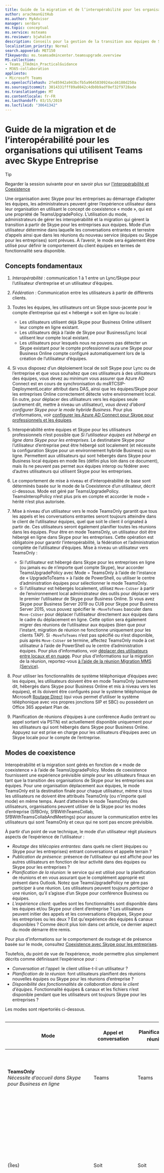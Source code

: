 ```yaml
---
title: Guide de la migration et de l’interopérabilité pour les organisations qui utilisent Teams avec Skype Entreprise
author: arachmanGitHub
ms.author: MyAdvisor
manager: serdars
ms.topic: conceptual
ms.service: msteams
ms.reviewer: bjwhalen
description: Conseils pour la gestion de la transition aux équipes de Skype pour les entreprises
localization_priority: Normal
search.appverid: MET150
f1keywords: ms.teamsadmincenter.teamsupgrade.overview
MS.collection:
- Teams_ITAdmin_PracticalGuidance
- M365-collaboration
appliesto:
- Microsoft Teams
ms.openlocfilehash: 2fe85942a943bcfb5a9645030924acd4180d250a
ms.sourcegitcommit: 3014331fff89a0842c4db0b9adf0ef32f9728ade
ms.translationtype: MT
ms.contentlocale: fr-FR
ms.lasthandoff: 03/15/2019
ms.locfileid: "30641342"
---
```

# <a name="migration-and-interoperability-guidance-for-organizations-using-teams-together-with-skype-for-business"></a>Guide de la migration et de l’interopérabilité pour les organisations qui utilisent Teams avec Skype Entreprise

> [!Tip] 
> Regarder la session suivante pour en savoir plus sur [l’interopérabilité et Coexistence](https://aka.ms/teams-upgrade-coexistence-interop)

Une organisation avec Skype pour les entreprises au démarrage d’adopter les équipes, les administrateurs peuvent gérer l’expérience utilisateur dans leur organisation en utilisant le concept de coexistence « mode », qui est une propriété de TeamsUpgradePolicy. L’utilisation du mode, administrateurs de gérer les interopérabilité et la migration qui gèrent la transition à partir de Skype pour les entreprises aux équipes.  Mode d’un utilisateur détermine dans laquelle les conversations entrantes et terrestre d’appels ainsi que dans les réunions du nouveau service (équipes ou Skype pour les entreprises) sont prévues. À l’avenir, le mode sera également être utilisé pour définir le comportement du client équipes en termes de fonctionnalité sera disponible. 


## <a name="fundamental-concepts"></a>Concepts fondamentaux

1.  *Interopérabilité* : communication 1 à 1 entre un Lync/Skype pour l’utilisateur d’entreprise et un utilisateur d’équipes.

2.  *Fédération* : Communication entre les utilisateurs à partir de différents clients.

3.  Toutes les équipes, les utilisateurs ont un Skype sous-jacente pour le compte d’entreprise qui est « hébergé » soit en ligne ou locale :
    - Les utilisateurs utilisent déjà Skype pour Business Online utilisent leur compte en ligne existant.
    - Les utilisateurs déjà à l’aide de Skype pour Business/Lync local utilisent leur compte local existant.
    - Les utilisateurs pour lesquels nous ne pouvons pas détecter un Skype existant pour le compte professionnel aura une Skype pour Business Online compte configuré automatiquement lors de la création de l’utilisateur d’équipes.

4.  Si vous disposez d’un déploiement local de soit Skype pour Lync ou de l’entreprise et que vous souhaitez que ces utilisateurs à des utilisateurs des équipes, vous devez au minimum vous assurer que Azure AD Connect est en cours de synchronisation du msRTCSIP-DeploymentLocator attribut dans DAS, ainsi que les équipes/Skype pour les entreprises Online correctement détecte votre environnement local. En outre, pour déplacer des utilisateurs vers les équipes seule (autrement dit, mettre à niveau un utilisateur), *vous devez d’abord configurer Skype pour le mode hybride Business*. Pour plus d’informations, voir [configurer les Azure AD Connect pour Skype pour professionnels et les équipes](https://docs.microsoft.com/en-us/SkypeForBusiness/hybrid/configure-azure-ad-connect).

5.  Interopérabilité entre équipes et Skype pour les utilisateurs professionnels n’est possible que *Si l’utilisateur équipes est hébergé en ligne dans Skype pour les entreprises*. Le destinataire Skype pour l’utilisateur d’entreprise peut être hébergé soit localement (et nécessite la configuration Skype pour un environnement hybride Business) ou en ligne. Permettent aux utilisateurs qui sont hébergés dans Skype pour Business local équipes en mode îles (défini plus loin dans ce document), mais ils ne peuvent pas permet aux équipes interop ou fédérer avec d’autres utilisateurs qui utilisent Skype pour les entreprises.  

6.  Le comportement de mise à niveau et d’interopérabilité de base sont déterminés basée sur le mode de la Coexistence d’un utilisateur, décrit ci-dessous. Mode est géré par TeamsUpgradePolicy. TeamsInteropPolicy n’est plus pris en compte et accorder le mode = hérité n’est plus autorisée. 

7.  Mise à niveau d’un utilisateur vers le mode TeamsOnly garantit que tous les appels et les conversations entrantes seront toujours atteindre dans le client de l’utilisateur équipes, quel que soit le client il orignated à partir de. Ces utilisateurs seront également planifier toutes les réunions dans les équipes. Pour être en mode TeamsOnly, un utilisateur doit être hébergé en ligne dans Skype pour les entreprises. Cette opération est obligatoire pour garantir l’interopérabilité, la fédération et l’administration complète de l’utilisateur d’équipes. Mise à niveau un utilisateur vers TeamsOnly :
    - Si l’utilisateur est hébergé dans Skype pour les entreprises en ligne (ou jamais eu de n’importe quel compte Skype), leur accorder TeamsUpgradePolicy avec Mode = TeamsOnly à l’aide de l’instance de « UpgradeToTeams » à l’aide de PowerShell, ou utiliser le centre d’administration équipes pour sélectionner le mode TeamsOnly.
    - Si l’utilisateur est hébergés localement, utilisez `Move-CsUser` à partir de l’environnement local administrateur des outils pour déplacer vers le premier l’utilisateur de Skype pour Business Online.  Si vous avez Skype pour Business Server 2019 ou CU8 pour Skype pour Business Server 2015, vous pouvez spécifier le `-MoveToTeams` basculer dans `Move-CsUser` pour déplacer l’utilisateur directement aux équipes dans le cadre du déplacement en ligne. Cette option sera également migrer des réunions de l’utilisateur aux équipes (bien que pour l’instant, migration de réunion ne fonctionne uniquement pour les clients TAP). Si `-MoveToTeams` n’est pas spécifié ou n’est disponible, puis après `Move-CsUser` se termine, affectez TeamsOnly mode à cet utilisateur à l’aide de PowerShell ou le centre d’administration équipes. Pour plus d’informations, voir [déplacer des utilisateurs entre locaux et en nuage](https://docs.microsoft.com/en-us/skypeforbusiness/hybrid/move-users-between-on-premises-and-cloud).  Pour plus d’informations sur la migration de la réunion, reportez-vous [à l’aide de la réunion Migration MMS (Service)](https://docs.microsoft.com/en-us/skypeforbusiness/audio-conferencing-in-office-365/setting-up-the-meeting-migration-service-mms).

8.  Pour utiliser les fonctionnalités de système téléphonique d’équipes avec les équipes, les utilisateurs doivent être en mode TeamsOnly (autrement dit, hébergés dans Skype pour Business Online et mis à niveau vers les équipes), et ils doivent être configurés pour le système téléphonique de Microsoft [Routage Direct](https://techcommunity.microsoft.com/t5/Microsoft-Teams-Blog/Direct-Routing-is-now-Generally-Available/ba-p/210359#M1277) (qui vous permet d’utiliser le système téléphonique avec vos propres jonctions SIP et SBC) ou possèdent un Office 365 appelant Plan de.   

9.  Planification de réunions d’équipes à une conférence Audio (entrant ou appel sortant via PSTN) est actuellement disponible uniquement pour les utilisateurs qui sont hébergés dans Skype pour Business Online. Appuyez sur est prise en charge pour les utilisateurs d’équipes avec un Skype locale pour le compte de l’entreprise.


## <a name="coexistence-modes"></a>Modes de coexistence

Interopérabilité et la migration sont gérés en fonction de « mode de coexistence » à l’aide de TeamsUpgradePolicy. Modes de coexistence fournissent une expérience prévisible simple pour les utilisateurs finaux en tant que la transition des organisations de Skype pour les entreprises aux équipes. Pour une organisation déplacement aux équipes, le mode TeamsOnly est la destination finale pour chaque utilisateur, même si tous les utilisateurs ne doivent être attribués TeamsOnly (ou n’importe quel mode) en même temps. Avant d’atteindre le mode TeamsOnly des utilisateurs, organisations peuvent utiliser de la Skype pour les modes d’entreprise (SfBOnly, SfBWithTeamsCollab, SfBWithTeamsCollabAndMeetings) pour assurer la communication entre les utilisateurs qui sont TeamsOnly et ceux qui ne sont pas encore prévisible.


À partir d’un point de vue technique, le mode d’un utilisateur régit plusieurs aspects de l’expérience de l’utilisateur :

- *Routage des télécopies entrantes*: dans quels ne client (équipes ou Skype pour les entreprises) entrant conversations et appelle terrain ? 
- *Publication de présence*: présence de l’utilisateur qui est affiché pour les autres utilisateurs en fonction de leur activité dans des équipes ou Skype pour les entreprises ? 
- *Planification de la réunion*: le service qui est utilisé pour la planification de réunions et en vous assurant que le complément approprié est présent dans Outlook. Notez que TeamsUpgradePolicy ne gère pas participer à une réunion. Les utilisateurs peuvent toujours *participer à* une réunion, qu’il s’agisse d’un Skype pour conférence Business ou équipes.
- *L’expérience client*: quelles sont les fonctionnalités sont disponible dans les équipes et/ou Skype pour client d’entreprise ? Les utilisateurs peuvent initier des appels et les conversations d’équipes, Skype pour les entreprises ou les deux ? Est qu'expérience des équipes & canaux disponibles ?  Comme décrit plus loin dans cet article, ce dernier aspect du mode démarre être remis.

Pour plus d’informations sur le comportement de routage et de présence basée sur le mode, consultez [Coexistence avec Skype pour les entreprises](https://docs.microsoft.com/en-us/MicrosoftTeams/coexistence-chat-calls-presence).

Toutefois, du point de vue de l’expérience, mode permettre plus simplement décrits comme définissant l’expérience pour :
- *Conversation et l’appel*: le client utilise-t-il un utilisateur ?
- *Planification de la réunion*: font utilisateurs planifient des réunions nouvelles équipes ou Skype pour les réunions d’entreprise ?
- *Disponibilité des fonctionnalités de collaboration dans le client d’équipes*. Fonctionnalité équipes & canaux et les fichiers n’est disponible pendant que les utilisateurs ont toujours Skype pour les entreprises ?

Les modes sont répertoriés ci-dessous.
</br>
</br>

|Mode|Appel et conversation|Planification de réunion<sup>1</sup>|Les équipes & canaux|Cas d’utilisation|
|---|---|---|---|---|
|**TeamsOnly**</br>*Nécessite d’accueil dans Skype pour Business en ligne*|Teams|Teams|Oui|L’état final de la mise à niveau. Également la valeur par défaut pour les nouveaux clients avec <500 sièges.|
|(Îles)|Soit|Soit|Oui|Configuration par défaut. Permet à un utilisateur unique à évaluer les deux clients côte à côte. Conversations et les appels peuvent atteindre dans un client, afin que les utilisateurs doivent toujours exécuter les deux clients.|
|SfBWithTeamsCollabAndMeetings<sup>2</sup>|Skype Entreprise|Équipes|Oui|« Réunions premier ». Principalement pour les organisations sur site bénéficier des fonctionnalités de réunion équipes, si elles ne sont pas encore prêt à mode l’appel vers le nuage.|
|SfBWithTeamsCollab<sup>2</sup>|Skype Entreprise|Skype Entreprise|Oui|Autre point de départ pour les organisations complexes nécessitant une plus forte du contrôle administratif|
|SfBOnly|Skype Entreprise|Skype Entreprise|Aucun<sup>3</sup>|Spécialisés scénario pour les organisations ayant de strictes exigences de contrôle de données. Les équipes est utilisée uniquement pour participer à des réunions planifiées par d’autres personnes.|
||||||

</br>
</br>

**Notes :**

<sup>1</sup> la possibilité de participer à une réunion existante (si planifiées dans des équipes ou Skype pour les entreprises) n’est pas régie par le mode. Par défaut, les utilisateurs peuvent toujours participer à des réunions qu’ils ont été invités.

<sup>2</sup> SfBWithTeamsCollab et SfBWithTeamsCollabAndMeetings sont actuellement disponibles dans PowerShell uniquement.  Une fois que l’expérience du client terminé est remis, ces modes seront disponibles dans le portail d’administration. 

<sup>3</sup> actuellement, les équipes ne dispose pas la possibilité de désactiver la fonctionnalité équipes et canaux afin que cela reste activé pour l’instant.



## <a name="teamsupgradepolicy-managing-migration-and-co-existence"></a>TeamsUpgradePolicy : gestion de la migration et coexistence

TeamsUpgradePolicy expose deux propriétés principales : Mode et NotifySfbUsers. 
</br>
</br>

|Paramètre|Type|Valeurs autorisées</br>(valeur par défaut en italique)|Description|
|---|---|---|---|
|Mode|Enum|*(Îles)*</br>TeamsOnly</br>SfBOnly</br>SfBWithTeamsCollab</br>SfBWithTeamsCollabAndMeetings|Indique le mode, dans que le client doit s’exécuter.|
|NotifySfbUsers|Bool|*False* ou true|Indique s’il faut afficher une bannière dans le Skype pour client Business informant l’utilisateur que les équipes remplacera bientôt Skype pour les entreprises. Il ne peut pas être la valeur true si le Mode = TeamsOnly.|
|||||

Les équipes fournit toutes les instances appropriées de TeamsUpgradePolicy par le biais des stratégies intégrées, en lecture seule. Par conséquent, obtenir uniquement et applets de commande Grant sont disponibles. Les instances intégrés sont répertoriés ci-dessous.
</br>
</br>

|Identity |Mode|NotifySfbUsers|
|---|---|---|
|(Îles)|(Îles)|False|
|IslandsWithNotify|(Îles)|True|
|SfBOnly|SfBOnly|False|
|SfBOnlyWithNotify|SfBOnly|True|
|SfBWithTeamsCollab|SfBWithTeamsCollab|False|
|SfBWithTeamsCollabWithNotify|SfBWithTeamsCollab|True|
|SfBWithTeamsCollabAndMeetings|SfBWithTeamsCollabAndMeetings|False|
|SfBWithTeamsCollabAndMeetingsWithNotify|SfBWithTeamsCollabAndMeetings|True|
|UpgradeToTeams|TeamsOnly|False|
|Globale</br>*Par défaut*|(Îles)|False|
||||

Ces instances de stratégie peuvent être accordées à des utilisateurs individuels ou sur un client à l’échelle. Par exemple :
- Pour mettre à niveau un utilisateur ($SipAddress) aux équipes, accordez l’instance « UpgradeToTeams » :</br>
`Grant-CsTeamsUpgradePolicy -PolicyName UpgradeToTeams -Identity $SipAddress`
- Pour mettre à niveau le client entière, omettez le paramètre identity de la commande grant :</br>
`Grant-CsTeamsUpgradePolicy -PolicyName UpgradeToTeams`


## <a name="federation-considerations"></a>Considérations relatives à la fédération

Fédération des équipes à un autre utilisateur à l’aide de Skype entreprise requiert l’utilisateur équipes hébergés en ligne dans Skype pour les entreprises. Finalement, équipes, les utilisateurs hébergés dans Skype pour Business locale sera en mesure d’établir une fédération avec des équipes uniquement les utilisateurs.

TeamsUpgradePolicy gère le routage des appels et des conversations fédérées entrantes. Le comportement du routage fédéré est la même que pour les scénarios de même client, *sauf en mode (îles)*.  Lorsque les destinataires sont en mode (îles) : 
- Conversations et les appels démarrés à partir des équipes atteindre dans SfB si le destinataire se trouve dans un *client fédéré*.
- Conversations et les appels démarrés à partir des équipes atteindre dans les équipes si le destinataire se trouve dans le *même client*.
- Conversations et les appels démarrés à partir de SfB toujours atteindre dans Skype pour les entreprises.

Pour plus d’informations, consultez [Coexistence avec Skype pour les entreprises](https://docs.microsoft.com/en-us/MicrosoftTeams/coexistence-chat-calls-presence).

## <a name="the-intended-client-user-experience-in-teams-when-using-sfb-modes"></a>L’utilisateur concerné client l’expérience dans les équipes lors de l’utilisation de modes SfB
Lorsqu’un utilisateur est dans un de la Skype pour les modes d’entreprise (SfBOnly, SfBWithTeamsCollab, SfBWithTeamsCollabAndMeetings), toutes les conversations entrantes et les appels sont routés vers Skype l’utilisateur pour client d’entreprise. Pour éviter toute confusion d’utilisateur final et garantir un routage correct, la fonctionnalité appel et de conversation dans le client équipes est *destiné à être désactivée lorsqu’un utilisateur est dans un de la Skype pour les modes d’entreprise*. De même, planifier des réunions dans les équipes est *destiné à être désactivé lorsque vous êtes dans les modes SfBOnly ou SfBWithTeamsCollab*et explicitement activées lorsqu’un utilisateur est en mode SfBWithTeamsCollabAndMeetings. 

### <a name="automatic-conformance-of-teams-client-based-on-mode-planned"></a>Mise en conformité automatique du client équipes basée sur le mode (prévu) 
La fonctionnalité pour désactiver automatiquement la conversation et l’appel des fonctionnalités, ainsi que planifier des réunions activer/désactiver basée sur le mode est maintenant début du déploiement pour les clients TAP mais n’est ne pas encore disponible. Pour plus d’informations sur les nouvelles fonctionnalités, voir [l’expérience client équipes et conformité aux modes de coexistence](https://docs.microsoft.com/en-us/MicrosoftTeams/teams-client-experience-and-conformance-to-coexistence-modes).

### <a name="manual-configuration-of-workload-policy-settings-prior-to-automatic-conformance"></a>Configuration manuelle des paramètres de stratégie de charges de travail, avant la mise en conformité automatique
Jusqu'à ce que cette solution de conformité automatique pour les modes de remise, les administrateurs peuvent appliquer l’expérience du client concerné du mode TeamsUpgradePolicy en configurant manuellement les valeurs de TeamsMessagingPolicy, TeamsCallingPolicy, et TeamsMeetingPolicy. En outre, lorsque vous utilisez `Grant-CsTeamsUpgradePolicy` dans PowerShell, l’applet de commande vérifie la configuration des paramètres correspondants dans TeamsMessagingPolicy, TeamsCallingPolicy et TeamsMeetingPolicy à determmine si ces paramètres sont compatibles avec le mode spécifié. Si les ne sont pas configurés correctement, l’octroi réussira, mais est fourni un avertissement indiquant les paramètres ne sont pas configurés correctement. L’administrateur doit mettre à jour ultérieurement les stratégies indiqués afin d’offrir une expérience utilisateur final compatible dans les équipes. Si l’administrateur décide de vous n’avez rien à la suite de l’avertissement, les utilisateurs peuvent toujours accéder à la conversation, appel et/ou des fonctions de planification dans les équipes en fonction des valeurs de TeamsMessagingPolicy, TeamsCallingPolicy et TeamsMeetingPolicy, de la réunion qui peut entraîner une expérience utilisateur final confus.

Pour plus d’informations sur la stratégie paramètres sont vérifiés lorsque TeamsUpgadePolicy est accordé, voir [l’expérience client équipes et conformité aux modes de coexistence](https://docs.microsoft.com/en-us/MicrosoftTeams/teams-client-experience-and-conformance-to-coexistence-modes).


**Remarque :** Avant la remise de l’exécution automatique du comportement du client décrite ci-dessus, chacun des modes SfB ont essentiellement les mêmes. Les modes SfBOnly, SfBWithTeamsCollab et SfBWithTeamsCollabAndMeetings sont toutes identiques dans la façon dont ils sont positionnés les conversations et les appels entrants. La seule différence pour l’instant, est dans les compléments Outlook pour les équipes et Skype pour les entreprises sont activé ou non. Jusqu'à ce que le client différenciés documenter est remis, 1 uniquement sur les modes SfB est activé dans le portail d’administration. Mais tous les modes sont disponibles dans PowerShell.


## <a name="teamsinteroppolicy-and-legacy-mode-has-been-retired"></a>TeamsInteropPolicy et Mode hérité a été retirée. 

TeamsInteropPolicy a été remplacée par TeamsUpgradePolicy. Tous les composants précédemment réglé TeamsInteropPolicy ont été mis à jour pour honorer TeamsUpgradePolicy au lieu de cela.  Microsoft a été précédemment introduit le mode « Hérité » dans TeamsUpgradePolicy afin de faciliter la transition entre TeamsInteropPolicy et TeamsUpgradePolicy. En mode hérité, les composants de routage qui compris TeamsUpgradePolicy seraient revenir au TeamsInteropPolicy. Routage maintenant prend totalement en charge TeamsUpgradePolicy. Mode hérité n’est plus pris en charge et il n’est plus possible d’accorder le mode hérité


## <a name="detailed-mode-descriptions"></a>Descriptions du mode détaillé
</br>
</br>

|Mode|Explication (includeding planifiée expérience du client)|
|---|---|
|**(Îles)**</br>(valeur par défaut)|Un utilisateur exécute les deux Skype pour les professionnels et les équipes côte à côte. Cet utilisateur :</br><ul><li>Peuvent lancer des conversations et VOIP appelle de soit Skype pour client équipes ou de l’entreprise. Remarque : Avec Skype pour les entreprises, les utilisateurs hébergés sur site ne peut pas démarrer à partir d’équipes pour atteindre une autre Skype pour les utilisateurs professionnels, quel que soit le mode du destinataire.<li>Reçoit les conversations & VOIP appelle initiées dans Skype pour les entreprises par un autre utilisateur dans leur Skype pour client d’entreprise.<li>Reçoit les conversations & VOIP appelle initiées dans les équipes par un autre utilisateur dans le client de leurs équipes s’ils sont dans le *même client*.<li>Reçoit les conversations & VOIP appelle initiées dans les équipes par un autre utilisateur dans leur Skype pour client Business s’ils sont dans un *client fédéré*. <li>Présente la fonctionnalité PSTN comme indiqué ci-dessous :<ul><li>Si l’utilisateur est hébergé dans Skype pour Business locaux, appels PSTN sont émis et reçus dans Skype pour les entreprises.<li>Si l’utilisateur est hébergé en ligne, l’utilisateur a système téléphonique, auquel cas l’utilisateur :<ul><li>Initialisation et reçoit des appels PSTN dans les équipes si l’utilisateur est configuré pour le routage Direct<li>Initialisation et reçoit des appels PSTN dans Skype pour les entreprises si l’utilisateur a un Plan d’appel MS ou se connecte au réseau RTC via un Skype pour édition dans le nuage connecteur ou un déploiement local de Skype pour Business Server (voix hybride)</ul></ul><li>Permet de planifier des réunions dans des équipes ou Skype pour les entreprises (et s’affiche les deux plug-ins par défaut).<li>Peuvent participer à n’importe quel Skype de réunion équipes ou de l’entreprise ; la réunion s’ouvre dans le client respectif.</ul>|
|**SfBOnly**|Un utilisateur exécute uniquement Skype pour les entreprises. Cet utilisateur :</br><ul><li>Peuvent lancer des conversations et appels Skype pour les entreprises uniquement.<li>Reçoit toute conversation/appel dans leur Skype pour client d’entreprise, quel que soit où initialisé, sauf si l’initiateur est un utilisateur d’équipes avec Skype pour les entreprises hébergés localement. * <li>Permet de planifier uniquement Skype pour les réunions d’entreprise, mais peuvent participer à Skype pour les réunions des équipes ou de l’entreprise. </br> *Mode (îles) à l’aide avec des utilisateurs locaux n’est pas recommandé en combinaison avec d’autres utilisateurs en mode SfBOnly. Si un utilisateur d’équipes avec Skype pour les entreprises hébergés localement lance un appel ou une conversation à un utilisateur SfBOnly, l’utilisateur SfBOnly n’est pas accessible et reçoit un email.* conversation/appel manqué|
|**SfBWithTeamsCollab**|Un utilisateur exécute les deux Skype pour les professionnels et les équipes côte à côte. Cet utilisateur :</br><ul><li>Comporte des fonctionnalités d’un utilisateur en mode SfBOnly.<li>Les équipes a activé uniquement pour la collaboration de groupe (chaînes) ; planification de la conversation/appel/réunion sont désactivées.</ul>|
|**SfBWithTeamsCollab</br>AndMeetings**|Un utilisateur exécute les deux Skype pour les professionnels et les équipes côte à côte. Cet utilisateur :<ul><li>A la conversation et les fonctions d’appel de l’utilisateur en mode SfBOnly.<li>Les équipes activé pour la collaboration de groupe (canaux - inclut les conversations du canal) ; conversation et appel sont désactivées.<li>Permet de planifier des réunions d’équipes uniquement, mais peuvent participer à Skype pour les réunions des équipes ou de l’entreprise.</ul>|
|**TeamsOnly**</br>(requiert SfB Online accueil)|Un utilisateur exécute uniquement les équipes. Cet utilisateur :<ul><li>Reçoit les conversations et appelle dans leur client équipes, quel que soit où initié.<li>Peuvent lancer des conversations et les appels des équipes uniquement.<li>Permet de planifier des réunions dans les équipes uniquement, mais peuvent participer à Skype pour les réunions des équipes ou de l’entreprise.<li>Peut continuer à utiliser Skype pour les téléphones IP de l’entreprise.</ul> |
|||




## <a name="related-topics"></a>Rubriques connexes

[Coexistence avec Skype Entreprise](https://docs.microsoft.com/en-us/microsoftteams/coexistence-chat-calls-presence)

[Expérience client Teams et conformité aux modes coexistence](https://docs.microsoft.com/en-us/MicrosoftTeams/teams-client-experience-and-conformance-to-coexistence-modes)

[Get-CsTeamsUpgradePolicy](https://docs.microsoft.com/powershell/module/skype/get-csteamsupgradepolicy?view=skype-ps)

[Grant-CsTeamsUpgradePolicy](https://docs.microsoft.com/powershell/module/skype/grant-csteamsupgradepolicy?view=skype-ps)

[Get-CsTeamsUpgradeConfiguration](https://docs.microsoft.com/powershell/module/skype/get-csteamsupgradeconfiguration?view=skype-ps)

[Set-CsTeamsUpgradeConfiguration](https://docs.microsoft.com/powershell/module/skype/set-csteamsupgradeconfiguration?view=skype-ps)


